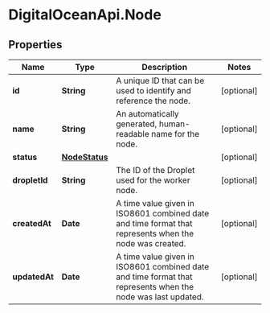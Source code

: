 # DigitalOceanApi.Node

## Properties
Name | Type | Description | Notes
------------ | ------------- | ------------- | -------------
**id** | **String** | A unique ID that can be used to identify and reference the node. | [optional] 
**name** | **String** | An automatically generated, human-readable name for the node. | [optional] 
**status** | [**NodeStatus**](NodeStatus.md) |  | [optional] 
**dropletId** | **String** | The ID of the Droplet used for the worker node. | [optional] 
**createdAt** | **Date** | A time value given in ISO8601 combined date and time format that represents when the node was created. | [optional] 
**updatedAt** | **Date** | A time value given in ISO8601 combined date and time format that represents when the node was last updated. | [optional] 
